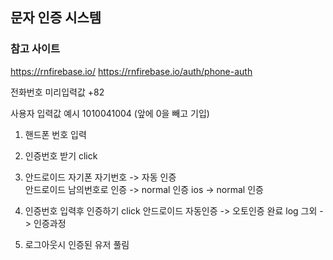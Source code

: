 ## 문자 인증 시스템

### 참고 사이트

https://rnfirebase.io/
https://rnfirebase.io/auth/phone-auth

전화번호 미리입력값 +82

사용자 입력값 예시 1010041004 (앞에 0을 빼고 기입)

1. 핸드폰 번호 입력
2. 인증번호 받기 click
3. 안드로이드 자기폰 자기번호 -> 자동 인증  
   안드로이드 남의번호로 인증 -> normal 인증
   ios -> normal 인증

4. 인증번호 입력후 인증하기 click
   안드로이드 자동인증 -> 오토인증 완료 log
   그외 -> 인증과정

5. 로그아웃시 인증된 유저 풀림
